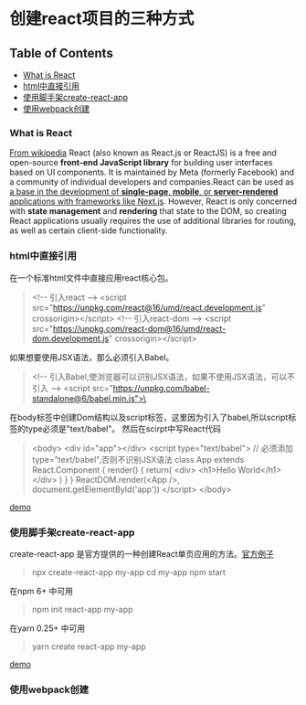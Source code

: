 # 创建react项目的三种方式

## Table of Contents

  * [What is React](###What%20is%20React)
  * [html中直接引用](###html中直接引用)
  * [使用脚手架create-react-app](###使用脚手架create-react-app)
  * [使用webpack创建](###使用webpack创建)

### What is React
[From wikipedia](https://en.wikipedia.org/wiki/React_(JavaScript_library))
React (also known as React.js or ReactJS) is a free and open-source **front-end JavaScript library** for building user interfaces based on UI components. It is maintained by Meta (formerly Facebook) and a community of individual developers and companies.React can be used as <u>a base in the development of **single-page**, **mobile**, or **server-rendered** applications with frameworks like Next.js</u>. However, React is only concerned with **state management** and **rendering** that state to the DOM, so creating React applications usually requires the use of additional libraries for routing, as well as certain client-side functionality.

### html中直接引用

在一个标准html文件中直接应用react核心包。
> \<!-- 引入react -->
\<script src="https://unpkg.com/react@16/umd/react.development.js" crossorigin>\</script>
\<!-- 引入react-dom -->
\<script src="https://unpkg.com/react-dom@16/umd/react-dom.development.js" crossorigin>\</script>

如果想要使用JSX语法，那么必须引入Babel。
> \<!-- 引入Babel,使浏览器可以识别JSX语法，如果不使用JSX语法，可以不引入 -->
\<script src="https://unpkg.com/babel-standalone@6/babel.min.js">\</script>

在body标签中创建Dom结构以及script标签，这里因为引入了babel,所以script标签的type必须是"text/babel"。
然后在scirpt中写React代码
> \<body>
  \<div id="app">\</div>
  \<script type="text/babel">
    // 必须添加type="text/babel",否则不识别JSX语法
    class App extends React.Component {
    render() {
      return(
        \<div>
          \<h1>Hello World\</h1>
        \</div>
      )
    }
  }
  ReactDOM.render(\<App />, document.getElementById('app'))
    \</script>
\</body>

[demo](../examples/create-react-app/html/index.html)

### 使用脚手架create-react-app

create-react-app 是官方提供的一种创建React单页应用的方法。[官方例子](https://www.html.cn/create-react-app/docs/getting-started/)

>npx create-react-app my-app
cd my-app
npm start

在npm 6+ 中可用
> npm init react-app my-app

在yarn 0.25+ 中可用
> yarn create react-app my-app

[demo](../examples/create-react-app/my-app/)

### 使用webpack创建
